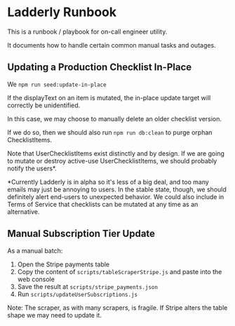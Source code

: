 # Ladderly Runbook

This is a runbook / playbook for on-call engineer utility.

It documents how to handle certain common manual tasks and outages.

## Updating a Production Checklist In-Place

We `npm run seed:update-in-place`

If the displayText on an item is mutated, the in-place update target will correctly be unidentified.

In this case, we may choose to manually delete an older checklist version.

If we do so, then we should also run `npm run db:clean` to purge orphan ChecklistItems.

Note that UserChecklistItems exist distinctly and by design. If we are going to mutate or destroy active-use UserChecklistItems, we should probably notify the users\*.

\*Currently Ladderly is in alpha so it's less of a big deal, and too many emails may just be annoying to users. In the stable state, though, we should definitely alert end-users to unexpected behavior. We could also include in Terms of Service that checklists can be mutated at any time as an alternative.

## Manual Subscription Tier Update

As a manual batch:

1. Open the Stripe payments table
2. Copy the content of `scripts/tableScraperStripe.js` and paste into the web console
3. Save the result at `scripts/stripe_payments.json`
4. Run `scripts/updateUserSubscriptions.js`

Note: The scraper, as with many scrapers, is fragile.
If Stripe alters the table shape we may need to update it.
